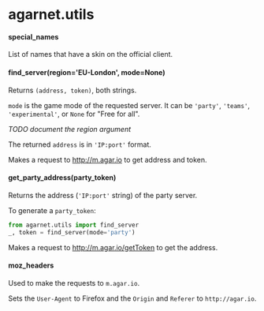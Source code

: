 # agarnet.utils

#### special_names
List of names that have a skin on the official client.

#### find_server(region='EU-London', mode=None)
Returns `(address, token)`, both strings.

`mode` is the game mode of the requested server.
It can be `'party'`, `'teams'`, `'experimental'`, or `None` for "Free for all". 

*TODO document the region argument*

The returned `address` is in `'IP:port'` format.

Makes a request to http://m.agar.io to get address and token.

#### get_party_address(party_token)
Returns the address (`'IP:port'` string) of the party server.

To generate a `party_token`:
```python
from agarnet.utils import find_server
_, token = find_server(mode='party')
```

Makes a request to http://m.agar.io/getToken to get the address.

#### moz_headers
Used to make the requests to `m.agar.io`.

Sets the `User-Agent` to Firefox and the `Origin` and `Referer` to `http://agar.io`.
